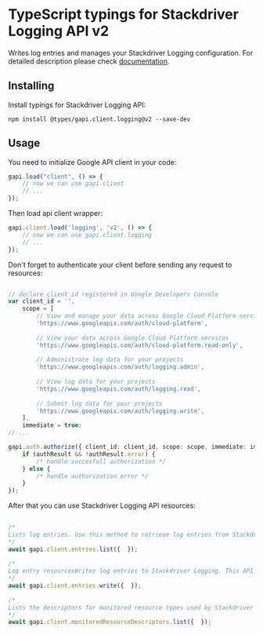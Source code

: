 # TypeScript typings for Stackdriver Logging API v2
Writes log entries and manages your Stackdriver Logging configuration.
For detailed description please check [documentation](https://cloud.google.com/logging/docs/).

## Installing

Install typings for Stackdriver Logging API:
```
npm install @types/gapi.client.logging@v2 --save-dev
```

## Usage

You need to initialize Google API client in your code:
```typescript
gapi.load("client", () => { 
    // now we can use gapi.client
    // ... 
});
```

Then load api client wrapper:
```typescript
gapi.client.load('logging', 'v2', () => {
    // now we can use gapi.client.logging
    // ... 
});
```

Don't forget to authenticate your client before sending any request to resources:
```typescript

// declare client_id registered in Google Developers Console
var client_id = '',
    scope = [     
        // View and manage your data across Google Cloud Platform services
        'https://www.googleapis.com/auth/cloud-platform',
    
        // View your data across Google Cloud Platform services
        'https://www.googleapis.com/auth/cloud-platform.read-only',
    
        // Administrate log data for your projects
        'https://www.googleapis.com/auth/logging.admin',
    
        // View log data for your projects
        'https://www.googleapis.com/auth/logging.read',
    
        // Submit log data for your projects
        'https://www.googleapis.com/auth/logging.write',
    ],
    immediate = true;
// ...

gapi.auth.authorize({ client_id: client_id, scope: scope, immediate: immediate }, authResult => {
    if (authResult && !authResult.error) {
        /* handle succesfull authorization */
    } else {
        /* handle authorization error */
    }
});            
```

After that you can use Stackdriver Logging API resources:

```typescript 
    
/* 
Lists log entries. Use this method to retrieve log entries from Stackdriver Logging. For ways to export log entries, see Exporting Logs.  
*/
await gapi.client.entries.list({  }); 
    
/* 
Log entry resourcesWrites log entries to Stackdriver Logging. This API method is the only way to send log entries to Stackdriver Logging. This method is used, directly or indirectly, by the Stackdriver Logging agent (fluentd) and all logging libraries configured to use Stackdriver Logging.  
*/
await gapi.client.entries.write({  }); 
    
/* 
Lists the descriptors for monitored resource types used by Stackdriver Logging.  
*/
await gapi.client.monitoredResourceDescriptors.list({  });
```